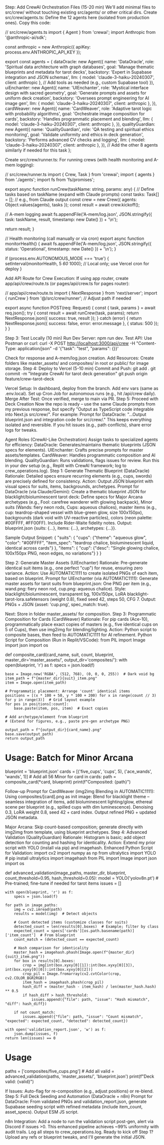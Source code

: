 Step: Add CrewAI Orchestration Files (15-20 min)
We'll add minimal files to src/crew/ without touching existing src/agents/ or other critical dirs.
Create src/crew/agents.ts: Define the 12 agents here (isolated from production ones). Copy this code:

// src/crew/agents.ts
import { Agent } from 'crewai';
import Anthropic from '@anthropic-ai/sdk';

const anthropic = new Anthropic({ apiKey: process.env.ANTHROPIC_API_KEY });

export const agents = {
dataOracle: new Agent({
name: 'DataOracle',
role: 'Spiritual data architecture with graph databases',
goal: 'Manage thematic blueprints and metadata for tarot decks',
backstory: 'Expert in Supabase integration and JSON schemas',
llm: { model: 'claude-3-haiku-20240307', client: anthropic },
// Add tools as needed (e.g., custom Supabase tool)
}),
uiEnchanter: new Agent({
name: 'UIEnchanter',
role: 'Mystical interface design with sacred geometry',
goal: 'Generate prompts and assets for uniform deck creation',
backstory: 'Oversees prompt engineering for AI image gen',
llm: { model: 'claude-3-haiku-20240307', client: anthropic },
}),
cardWeaver: new Agent({
name: 'CardWeaver',
role: 'Adaptive tarot logic with probability algorithms',
goal: 'Orchestrate image composition for cards',
backstory: 'Handles programmatic placement and blending',
llm: { model: 'claude-3-haiku-20240307', client: anthropic },
}),
qualityGuardian: new Agent({
name: 'QualityGuardian',
role: 'QA testing and spiritual ethics monitoring',
goal: 'Validate uniformity and ethics in deck generation',
backstory: 'Performs advanced CV checks and logging',
llm: { model: 'claude-3-haiku-20240307', client: anthropic },
}),
// Add the other 8 agents similarly if needed for this task
};

Create src/crew/runner.ts: For running crews (with health monitoring and A-mem logging):

// src/crew/runner.ts
import { Crew, Task } from 'crewai';
import { agents } from './agents';
import fs from 'fs/promises';

export async function runCrew(taskName: string, params: any) {
// Define tasks based on taskName (expand with Claude prompts)
const tasks: Task[] = []; // e.g., from Claude output
const crew = new Crew({ agents: Object.values(agents), tasks });
const result = await crew.kickoff();

// A-mem logging
await fs.appendFile('A-mem/log.json', JSON.stringify({ task: taskName, result, timestamp: new Date() }) + '\n');

return result;
}

// Health monitoring (call manually or via cron)
export async function monitorHealth() {
await fs.appendFile('A-mem/log.json', JSON.stringify({ status: 'Operational', timestamp: new Date() }) + '\n');
}

if (process.env.AUTONOMOUS_MODE === 'true') {
setInterval(monitorHealth, 5 _60_ 1000); // Local only; use Vercel cron for deploy
}

Add API Route for Crew Execution: If using app router, create app/api/crew/route.ts (or pages/api/crew.ts for pages router):

// app/api/crew/route.ts
import { NextResponse } from 'next/server';
import { runCrew } from '@/src/crew/runner'; // Adjust path if needed

export async function POST(req: Request) {
const { task, params } = await req.json();
try {
const result = await runCrew(task, params);
return NextResponse.json({ success: true, result });
} catch (error) {
return NextResponse.json({ success: false, error: error.message }, { status: 500 });
}
}

Step 3: Test Locally (10 min)
Run Dev Server: npm run dev.
Test API: Use Postman or curl:
curl -X POST <http://localhost:3000/api/crew> -H "Content-Type: application/json" -d '{"task": "test", "params": {}}'

Check for response and A-mem/log.json creation.
Add Resources: Create folders like master_assets/ and composites/ in root or public/ for image storage.
Step 4: Deploy to Vercel (5-10 min)
Commit and Push:
git add .
git commit -m "Integrate CrewAI for tarot deck generation"
git push origin feature/crew-tarot-deck

Vercel Setup: In dashboard, deploy from the branch. Add env vars (same as .env.local). Set up Cron Job for autonomous runs (e.g., hit /api/crew daily).
Merge After Test: Once verified, merge to main via PR.
Step 5: Proceed with Deck Creation
Now the repo is ready – use the same Claude prompts from my previous response, but specify "Output as TypeScript code integrable into Next.js src/crew/". For example:
Prompt for DataOracle: "...Output blueprint.json and integration code for src/crew/."
This keeps everything isolated and reversible. If you hit issues (e.g., path conflicts), share error logs for tweaks.

Agent Roles (CrewAI-Like Orchestration)
Assign tasks to specialized agents for efficiency:
DataOracle: Generates/maintains thematic blueprints (JSON specs for elements).
UIEnchanter: Crafts precise prompts for master assets/templates.
CardWeaver: Handles programmatic composition and AI blending.
QualityGuardian: Runs validations, flags issues for review.
Run this in your dev setup (e.g., Replit with CrewAI framework; log to crew_operations.log).
Step 1: Generate Thematic Blueprint (DataOracle)
Rationale: Detailed specs ensure recurring elements (e.g., cups, swords) are precisely defined for consistency.
Action: Output JSON blueprint with visual specs for suits, items, backgrounds, archetypes.
Prompt for DataOracle (via Claude/Gemini):
Create a thematic blueprint JSON for blacklight/bioluminescent tarot deck: Define specs for Major Arcana archetypes (e.g., Fool: carefree wanderer with glowing backpack), Minor suits (Wands: fiery neon rods, Cups: aqueous chalices), master items (e.g., cup: teardrop-shaped vessel with blue-green glow, size 100x150px), backgrounds (dark void with UV-reactive particles), colors (neon palette: #00FFFF, #FF00FF). Include Rider-Waite fidelity notes. Output: blueprint.json {suits: {...}, items: {...}, archetypes: {...}}.

Sample Output Snippet:
{
"suits": {
"cups": {"theme": "aqueous glow", "color": "#00FFFF", "item_spec": "teardrop chalice, bioluminescent liquid, identical across cards"}
},
"items": {
"cup": {"desc": "Single glowing chalice, 100x150px PNG, neon edges, no variations"}
}
}

Step 2: Generate Master Assets (UIEnchanter)
Rationale: Pre-generate identical suit items (e.g., one perfect "cup") for reuse, ensuring zero variance.
Action: Use AUTOMATIC1111 to create isolated PNGs of each item, based on blueprint.
Prompt for UIEnchanter (via AUTOMATIC1111):
Generate master assets for tarot suits from blueprint.json: One PNG per item (e.g., wand.png: fiery neon rod, cup.png: aqueous chalice). Style: blacklight/bioluminescent, transparent bg, 100x150px, LoRA blacklight-tarot-lora.safetensors (weight 0.8), fixed seed 42, steps 50, CFG 7. Output: PNGs + JSON {asset: 'cup.png', spec_match: true}.

Next: Store in folder master_assets/ for composition.
Step 3: Programmatic Composition for Cards (CardWeaver)
Rationale: For pip cards (Ace-10), programmatically place exact copies of masters (e.g., five identical cups on 5 of Cups), then use img2img for blending/lighting.
Action: Python script to composite bases, then feed to AUTOMATIC1111 for AI refinement.
Python Script for Composition (Run in Replit/VSCode):
from PIL import Image
import json
import os

def composite_card(card_name, suit, count, blueprint, master_dir='master_assets/', output_dir='composites/'):
with open(blueprint, 'r') as f:
specs = json.load(f)

    base = Image.new('RGBA', (512, 768), (0, 0, 0, 255))  # Dark void bg
    item_path = f"{master_dir}{suit}_item.png"
    item = Image.open(item_path)

    # Programmatic placement: Arrange 'count' identical items
    positions = [(x * 100 + 50, y * 100 + 200) for x in range(count // 3) for y in range(3)]  # Grid layout example
    for pos in positions[:count]:
        base.paste(item, pos, item)  # Exact copies

    # Add archetype/element from blueprint
    # (Extend for figures, e.g., paste pre-gen archetype PNG)

    output_path = f"{output_dir}{card_name}.png"
    base.save(output_path)
    return output_path

# Usage: Batch for Minor Arcana

blueprint = 'blueprint.json'
cards = [('five_cups', 'cups', 5), ('ace_wands', 'wands', 1)] # Add all 56 Minor
for card in cards:
path = composite_card(\*card, blueprint)
print(f"Composited: {path}")

Follow-up Prompt for CardWeaver (img2img Blending in AUTOMATIC1111):
Using composites/[card].png as init image: Blend for blacklight theme – seamless integration of items, add bioluminescent lighting/glow, ethereal scene per blueprint (e.g., spilled cups with dim luminescence). Denoising 0.3, LoRA weight 0.8, seed 42 + card index. Output refined PNG + updated JSON metadata.

Major Arcana: Skip count-based composition; generate directly with img2img from template, using blueprint archetypes.
Step 4: Advanced Validation (QualityGuardian)
Rationale: Histogram is basic; add object detection for counting and hashing for identicality.
Action: Extend my prior script with YOLO (install via pip) and imagehash.
Enhanced Python Script for Validation:
import cv2
import numpy as np
from ultralytics import YOLO # pip install ultralytics
import imagehash
from PIL import Image
import json
import os

def advanced_validation(image_paths, master_dir, blueprint, count_threshold=0.95, hash_threshold=0.05):
model = YOLO('yolov8n.pt') # Pre-trained; fine-tune if needed for tarot items
issues = []

    with open(blueprint, 'r') as f:
        specs = json.load(f)

    for path in image_paths:
        img = cv2.imread(path)
        results = model(img)  # Detect objects

        # Count detected items (customize classes for suits)
        detected_count = len(results[0].boxes)  # Example; filter by class
        expected_count = specs['cards'][os.path.basename(path)]['item_count']  # From blueprint
        count_match = (detected_count == expected_count)

        # Hash comparison for identicality
        master_hash = imagehash.phash(Image.open(f"{master_dir}{suit}_item.png"))
        for box in results[0].boxes:
            crop = img[int(box.xyxy[0][1]):int(box.xyxy[0][3]), int(box.xyxy[0][0]):int(box.xyxy[0][2])]
            crop_pil = Image.fromarray(cv2.cvtColor(crop, cv2.COLOR_BGR2RGB))
            item_hash = imagehash.phash(crop_pil)
            hash_diff = (master_hash - item_hash) / len(master_hash.hash) ** 0.5
            if hash_diff > hash_threshold:
                issues.append({"file": path, "issue": "Hash mismatch", "diff": hash_diff})

        if not count_match:
            issues.append({"file": path, "issue": "Count mismatch", "expected": expected_count, "detected": detected_count})

    with open('validation_report.json', 'w') as f:
        json.dump(issues, f)
    return len(issues) == 0

# Usage

paths = ['composites/five_cups.png'] # Add all
valid = advanced_validation(paths, 'master_assets/', 'blueprint.json')
print(f"Deck valid: {valid}")

If Issues: Auto-flag for re-composition (e.g., adjust positions) or re-blend.
Step 5: Full Deck Seeding and Automation (DataOracle + n8n)
Prompt for DataOracle:
From validated PNGs and validation_report.json, generate Supabase seeding script with refined metadata (include item_count, asset_specs). Output ESM JS script.

n8n Integration: Add a node to run the validation script post-gen, alert via Discord if issues >0.
This enhanced pipeline achieves ~99% uniformity with audit trails. Log all steps to crew_operations.log. Ready to kick off Step 1? Upload any refs or blueprint tweaks, and I'll generate the initial JSON.
